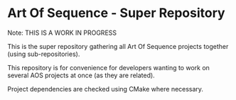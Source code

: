 Art Of Sequence - Super Repository
==================================

Note: THIS IS A WORK IN PROGRESS

This is the super repository gathering all Art Of Sequence 
projects together (using sub-repositories).

This repository is for convenience for developers wanting
to work on several AOS projects at once (as they are related).

Project dependencies are checked using CMake where necessary.

